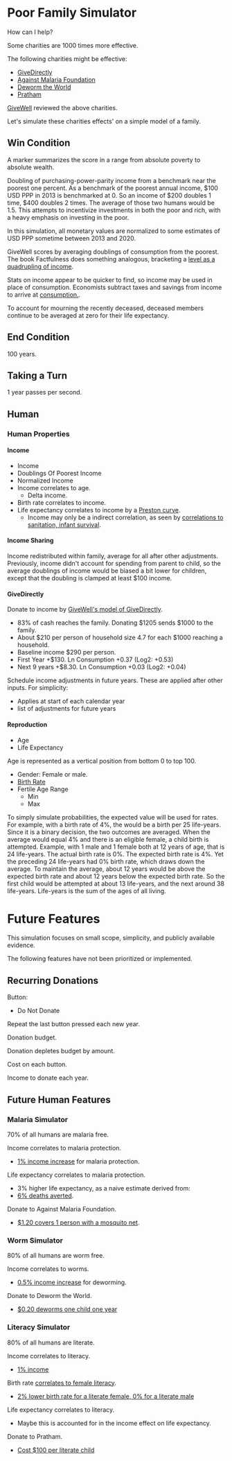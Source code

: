 # Poor Family Simulator

How can I help?

Some charities are 1000 times more effective.

The following charities might be effective:

- [GiveDirectly](https://www.givewell.org/charities/give-directly)
- [Against Malaria Foundation](https://www.givewell.org/charities/amf)
- [Deworm the World](https://www.givewell.org/charities/deworm-world-initiative)
- [Pratham](https://www.givewell.org/international/charities/pratham)

[GiveWell](https://www.givewell.org) reviewed the above charities. 

Let's simulate these charities effects' on a simple model of a family.

## Win Condition

A marker summarizes the score in a range from absolute poverty to absolute wealth.

Doubling of purchasing-power-parity income from a benchmark near the poorest one percent. As a benchmark of the poorest annual income, $100 USD PPP in 2013 is benchmarked at 0. So an income of $200 doubles 1 time, $400 doubles 2 times. The average of those two humans would be 1.5. This attempts to incentivize investments in both the poor and rich, with a heavy emphasis on investing in the poor.

In this simulation, all monetary values are normalized to some estimates of USD PPP sometime between 2013 and 2020. 

GiveWell scores by averaging doublings of consumption from the poorest. The book Factfulness does something analogous, bracketing a [level as a quadrupling of income](https://www.gapminder.org/topics/four-income-levels).

Stats on income appear to be quicker to find, so income may be used in place of consumption. Economists subtract taxes and savings from income to arrive at [consumption.](https://en.wikipedia.org/wiki/Consumption_(economics)).

To account for mourning the recently deceased, deceased members continue to be averaged at zero for their life expectancy.

## End Condition

100 years.

## Taking a Turn

1 year passes per second.

## Human

### Human Properties

#### Income

- Income
- Doublings Of Poorest Income
- Normalized Income
- Income correlates to age.
    - Delta income.
- Birth rate correlates to income.
- Life expectancy correlates to income by a [Preston curve](https://en.wikipedia.org/wiki/Preston_curve).
    - Income may only be a indirect correlation, as seen by [correlations to sanitation, infant survival](https://blog.euromonitor.com/economic-growth-and-life-expectancy-do-wealthier-countries-live-longer/).

#### Income Sharing

Income redistributed within family, average for all after other adjustments. Previously, income didn't account for spending from parent to child, so the average doublings of income would be biased a bit lower for children, except that the doubling is clamped at least $100 income.

#### GiveDirectly

Donate to income by [GiveWell's model of GiveDirectly](https://docs.google.com/spreadsheets/d/1BmFwVYeGMkpys6hG0tnfHyq__ZFZf-bmXYLSHODGpLY/edit#gid=1680005064&range=B20:B24).
- 83% of cash reaches the family. Donating $1205 sends $1000 to the family.
- About $210 per person of household size 4.7 for each $1000 reaching a household.
- Baseline income $290 per person.
- First Year +$130. Ln Consumption +0.37 (Log2: +0.53)
- Next 9 years +$8.30. Ln Consumption +0.03 (Log2: +0.04)

Schedule income adjustments in future years. These are applied after other inputs.
For simplicity:
- Applies at start of each calendar year
- list of adjustments for future years

#### Reproduction

- Age
- Life Expectancy

Age is represented as a vertical position from bottom 0 to top 100.

- Gender: Female or male.
- [Birth Rate](https://en.wikipedia.org/wiki/Birth_rate)
- Fertile Age Range
    - Min
    - Max

To simply simulate probabilities, the expected value will be used for rates. For example, with a birth rate of 4%, the would be a birth per 25 life-years. Since it is a binary decision, the two outcomes are averaged. When the average would equal 4% and there is an eligible female, a child birth is attempted. Example, with 1 male and 1 female both at 12 years of age, that is 24 life-years. The actual birth rate is 0%. The expected birth rate is 4%. Yet the preceding 24 life-years had 0% birth rate, which draws down the average. To maintain the average, about 12 years would be above the expected birth rate and about 12 years below the expected birth rate. So the first child would be attempted at about 13 life-years, and the next around 38 life-years. Life-years is the sum of the ages of all living.

# Future Features

This simulation focuses on small scope, simplicity, and publicly available evidence.

The following features have not been prioritized or implemented.

## Recurring Donations

Button:
- Do Not Donate

Repeat the last button pressed each new year.

Donation budget.

Donation depletes budget by amount.

Cost on each button.

Income to donate each year.

## Future Human Features

### Malaria Simulator

70% of all humans are malaria free.

Income correlates to malaria protection.
- [1% income increase](https://docs.google.com/spreadsheets/d/1BmFwVYeGMkpys6hG0tnfHyq__ZFZf-bmXYLSHODGpLY/edit#gid=1364064522&range=A111:B114) for malaria protection.

Life expectancy correlates to malaria protection.
- 3% higher life expectancy, as a naive estimate derived from:
- [6% deaths averted](https://docs.google.com/spreadsheets/d/1BmFwVYeGMkpys6hG0tnfHyq__ZFZf-bmXYLSHODGpLY/edit#gid=1364064522&range=A216:B216).

Donate to Against Malaria Foundation.
- [$1.20 covers 1 person with a mosquito net](https://docs.google.com/spreadsheets/d/1BmFwVYeGMkpys6hG0tnfHyq__ZFZf-bmXYLSHODGpLY/edit#gid=1364064522&range=A11:B18).

### Worm Simulator

80% of all humans are worm free.

Income correlates to worms.
- [0.5% income increase](https://docs.google.com/spreadsheets/d/1BmFwVYeGMkpys6hG0tnfHyq__ZFZf-bmXYLSHODGpLY/edit#gid=472531943&range=A7:B15) for deworming.

Donate to Deworm the World.
- [$0.20 deworms one child one year](https://docs.google.com/spreadsheets/d/1BmFwVYeGMkpys6hG0tnfHyq__ZFZf-bmXYLSHODGpLY/edit#gid=472531943&range=A37:B47)

### Literacy Simulator

80% of all humans are literate.

Income correlates to literacy.
- [1% income](http://bibliotecadigital.fgv.br/ocs/index.php/sbe/EBE08/paper/viewFile/407/55)

Birth rate [correlates to female literacy](https://amity.edu/UserFiles/admaa/54a1bPaper%206.pdf).
- [2% lower birth rate for a literate female, 0% for a literate male](https://www.ncbi.nlm.nih.gov/pmc/articles/PMC4649870/)

Life expectancy correlates to literacy.
- Maybe this is accounted for in the income effect on life expectancy.

Donate to Pratham.
- [Cost $100 per literate child](https://prathamusa.org/program/literacy-and-learning/)
